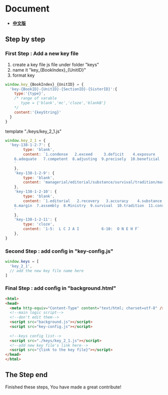 # Document
* **[中文版](./doc/ToContribute_CN.md)**

## Step by step
### First Step : Add a new key file
1. create a key file js file under folder "keys"
2. name it "key_{BookIndex}_{UnitID}"
3. format key
```js
window.key_{BookIndex}_{UnitID} = {
  'key-{BookID}-{UnitID}-{SectionID}-{SisterID}':{
    type:'{type}',
    /* range of varable
       type = {'blank','mc','cloze','blankB'}
    */
    content:'{keyString}'
  }
}
```

template "./keys/key_2_1.js"
```js
window.key_2_1 = {
  'key-138-1-2-7': {
        type: 'blank',
        content: `1.condense   2.exceed     3.deficit    4.exposure    5.asset  
    6.adequate   7.competent  8.adjusting  9.precisely  10.beneficial
    `
    },
    'key-138-1-2-9': {
        type: 'blank',
        content: 'managerial/editorial/substance/survival/tradition/margin/consistency/accuracy/efficient/recovery/ministry/assembly'
    },
    'key-138-1-2-10': {
        type: 'blank',
        content: `1.editorial   2.recovery   3.accuracy    4.substance    5.managerial 
    6.margin  7.assembly  8.Ministry  9.survival  10.tradition  11.consistency   12.efficient
    `
    },
    'key-138-1-2-11': {
        type: 'cloze',
        content: `1-5:  L C J A I          6-10:  O N E H F`
    },
}
```
### Second Step : add config in "key-config.js"
```js
window.keys = [
  'key_2_1',
  // add the new key file name here
]
```
### Final Step : add config in "background.html"
```html
<html>
<head>
  <meta http-equiv="Content-Type" content="text/html; charset=utf-8" />
  <!--main logic script-->
  <!--don't edit them-->
  <script src="background.js"></script>
  <script src="key-config.js"></script>
  
  <!--keys config list-->
  <script src="./keys/key_2_1.js"></script>
  <!--add new key file's link here-->
  <script src="{link to the key file}"></script>
</head>
</html>
```

## The Step end
Finished these steps, You have made a great contribute!

